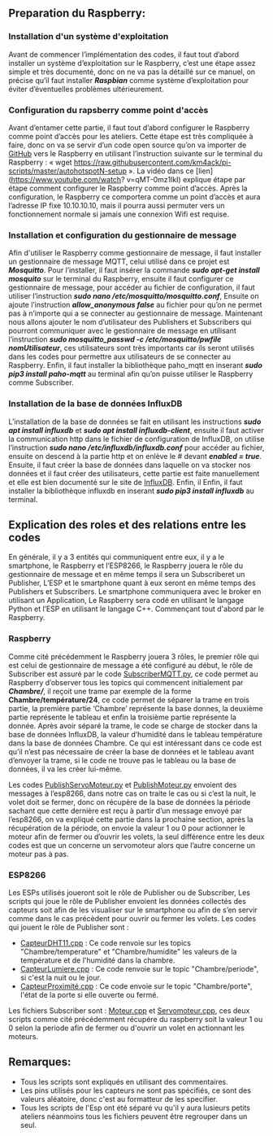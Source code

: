 ## Preparation du Raspberry:

### Installation d'un système d'exploitation
Avant de commencer l’implémentation des codes, il faut tout d’abord installer un système d’exploitation sur le Raspberry, c’est une étape assez simple et très documenté, donc on   ne va pas la détaillé sur ce manuel, on précise qu’il faut installer ***Raspbian*** comme système d’exploitation pour éviter d’éventuelles problèmes ultérieurement.

### Configuration du rapsberry comme point d'accès
Avant d’entamer cette partie, il faut tout d’abord configurer le Raspberry comme point d’accès pour les ateliers. Cette étape est très compliquée à faire, donc on va se servir     d’un code open source qu’on va importer de [GitHub](https://github.com/km4ack/pi-scripts/blob/master/autohotspotN-setup) vers le Raspberry en utilisant l’instruction suivante     sur le terminal du Raspberry : « wget https://raw.githubusercontent.com/km4ack/pi-scripts/master/autohotspotN-setup ». La vidéo dans ce [lien](https://www.youtube.com/watch?       v=qMT-0mz1lkI) explique étape par étape comment configurer le Raspberry comme point d’accès.
Après la configuration, le Raspberry ce comportera comme un point d’accès et aura l’adresse IP fixe 10.10.10.10, mais il pourra aussi permuter vers un fonctionnement normale si   jamais une connexion Wifi est requise.

### Installation et configuration du gestionnaire de message
Afin d'utiliser le Raspberry comme gestionnaire de message, il faut installer un gestionnaire de message MQTT, celui utilisé dans ce projet est ***Mosquitto***.
Pour l’installer, il faut insérer la commande ***sudo apt-get install mosquito*** sur le terminal du Raspberry, ensuite il faut configurer ce gestionnaire de message, pour accéder au fichier de configuration, il faut utiliser l’instruction ***sudo nano /etc/mosquitto/mosquitto.conf***, Ensuite on ajoute l’instruction ***allow_anonymous false*** au fichier pour qu’on ne permet pas à n’importe qui a se connecter au gestionnaire de message.
Maintenant nous allons ajouter le nom d’utilisateur des Publishers et Subscribers qui pourront communiquer avec le gestionnaire de message en utilisant l’instruction ***sudo mosquitto_passwd -c /etc/mosquitto/pwfile nomUtilisateur***, ces utilisateurs sont très importants car ils seront utilisés dans les codes pour permettre aux utilisateurs de se connecter au Raspberry.
Enfin, il faut installer la bibliothèque paho_mqtt en inserant ***sudo pip3 install paho-mqtt*** au terminal afin qu’on puisse utiliser le Raspberry comme Subscriber.

### Installation de la base de données InfluxDB
L’installation de la base de données se fait en utilisant les instructions ***sudo apt install influxdb*** et ***sudo apt install influxdb-client***, ensuite il faut activer la communication http dans le fichier de configuration de InfluxDB, on utilise l’instruction ***sudo nano /etc/influxdb/influxdb.conf*** pour accéder au fichier, ensuite on descend à la partie http et on enlève le # devant ***enabled = true***.
Ensuite, il faut créer la base de données dans laquelle on va stocker nos données et il faut créer des utilisateurs, cette partie est faite manuellement et elle est bien documenté sur le site de [InfluxDB](https://docs.influxdata.com/influxdb/v2.1/get-started/).
Enfin, il Enfin, il faut installer la bibliothèque influxdb en inserant ***sudo pip3 install influxdb*** au terminal.

## Explication des roles et des relations entre les codes
En générale, il y a 3 entités qui communiquent entre eux, il y a le smartphone, le Raspberry et l’ESP8266, le Raspberry jouera le rôle du gestionnaire de message et en même temps il sera un Subscriberet un Publisher, L’ESP et le smartphone quant à eux seront en même temps des Publishers et Subscribers.
Le smartphone communiquera avec le broker en utilisant un Application, Le Raspberry sera codé en utilisant le langage Python et l’ESP en utilisant le langage C++.
Commençant tout d'abord par le Raspberry.

### Raspberry
Comme cité précédemment le Raspberry jouera 3 rôles, le premier rôle qui est celui de gestionnaire de message a été configuré au début, le rôle de Subscriber est assuré par le code [SubscriberMQTT.py](https://github.com/AmirAmami/StayLazy/blob/main/Deuxi%C3%A8me%20Seance/Raspberry/SubscriberMQTT.py), ce code permet au Raspberry d’observer tous les topics qui commencent initialement par ***Chambre/***, il reçoit une trame par exemple de la forme **Chambre/température/24**, ce code permet de séparer la trame en trois partie, la première partie ‘Chambre’ représente la base donnes, la deuxième partie représente le tableau et enfin la troisième partie représente la donnée. Après avoir séparé la trame, le code se charge de stocker dans la base de données InfluxDB, la valeur d’humidité dans le tableau température dans la base de données Chambre. Ce qui est intéressant dans ce code est qu’il n’est pas nécessaire de créer la base de données et le tableau avant d’envoyer la trame, si le code ne trouve pas le tableau ou la base de données, il va les créer lui-même.

Les codes [PublishServoMoteur.py](https://github.com/AmirAmami/StayLazy/blob/main/Deuxi%C3%A8me%20Seance/Raspberry/PublishServoMoteur.py) et [PublishMoteur.py](https://github.com/AmirAmami/StayLazy/blob/main/Deuxi%C3%A8me%20Seance/Raspberry/PublishMoteur.py) envoient des messages à l’esp8266, dans notre cas on traite le cas ou si c’est la nuit, le volet doit se fermer, donc on récupère de la base de données la période sachant que cette dernière est reçu à partir d’un message envoyé par l’esp8266, on va expliqué cette partie dans la prochaine section, après la récupération de la période, on envoie la valeur 1 ou 0 pour actionner le moteur afin de fermer ou d’ouvrir les volets, la seul différence entre les deux codes est que un concerne un servomoteur alors que l’autre concerne un moteur pas à pas.

### ESP8266
Les ESPs utilisés joueront soit le rôle de Publisher ou de Subscriber, Les scripts qui joue le rôle de Publisher envoient les données collectés des capteurs soit afin de les visualiser sur le smartphone ou afin de s’en servir comme dans le cas précèdent pour ouvrir ou fermer les volets. Les codes qui jouent le rôle de Publisher sont :
- [CapteurDHT11.cpp](https://github.com/AmirAmami/StayLazy/blob/main/Deuxi%C3%A8me%20Seance/Esp8266/CapteurDHT11.cpp) : Ce code renvoie sur les topics "Chambre/temperature" et "Chambre/humidite" les valeurs de la température et de l'humidité dans la chambre.
- [CapteurLumiere.cpp](https://github.com/AmirAmami/StayLazy/blob/main/Deuxi%C3%A8me%20Seance/Esp8266/CapteurLumiere.cpp) : Ce code renvoie sur le topic "Chambre/periode", si c'est la nuit ou le jour.
- [CapteurProximité.cpp](https://github.com/AmirAmami/StayLazy/blob/main/Deuxi%C3%A8me%20Seance/Esp8266/CapteurProximit%C3%A9.cpp) : Ce code envoie sur le topic "Chambre/porte", l'état de la porte si elle ouverte ou fermé.

Les fichiers Subscriber sont : [Moteur.cpp](https://github.com/AmirAmami/StayLazy/blob/main/Deuxi%C3%A8me%20Seance/Esp8266/Moteur.cpp) et [Servomoteur.cpp](https://github.com/AmirAmami/StayLazy/blob/main/Deuxi%C3%A8me%20Seance/Esp8266/Servomoteur.cpp), ces deux scripts comme cité précédemment récupére du raspberry soit la valeur 1 ou 0 selon la periode afin de fermer ou d'ouvrir un volet en actionnant les moteurs.

## Remarques:
- Tous les scripts sont expliqués en utilisant des commentaires.
- Les pins utilisés pour les capteurs ne sont pas spécifiés, ce sont des valeurs aléatoire, donc c'est au formatteur de les specifier.
- Tous les scripts de l'Esp ont été séparé vu qu'il y aura lusieurs petits ateliers néanmoins tous les fichiers peuvent être regrouper dans un seul.
